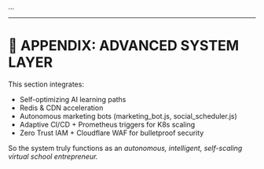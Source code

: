 ...

---
# 🚀 APPENDIX: ADVANCED SYSTEM LAYER
This section integrates:
- Self-optimizing AI learning paths
- Redis & CDN acceleration
- Autonomous marketing bots (marketing_bot.js, social_scheduler.js)
- Adaptive CI/CD + Prometheus triggers for K8s scaling
- Zero Trust IAM + Cloudflare WAF for bulletproof security

So the system truly functions as an *autonomous, intelligent, self-scaling virtual school entrepreneur.*

